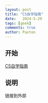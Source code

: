```yaml
---
layout: post
title: "CS自学指南"
date:   2024-5-29
tags: [geek]
comments: true
author: Paxton
---
```



## 开始
[CS自学指南](https://csdiy.wiki/%E8%BD%AF%E4%BB%B6%E5%B7%A5%E7%A8%8B/17803/)

## 说明
链接到外部



